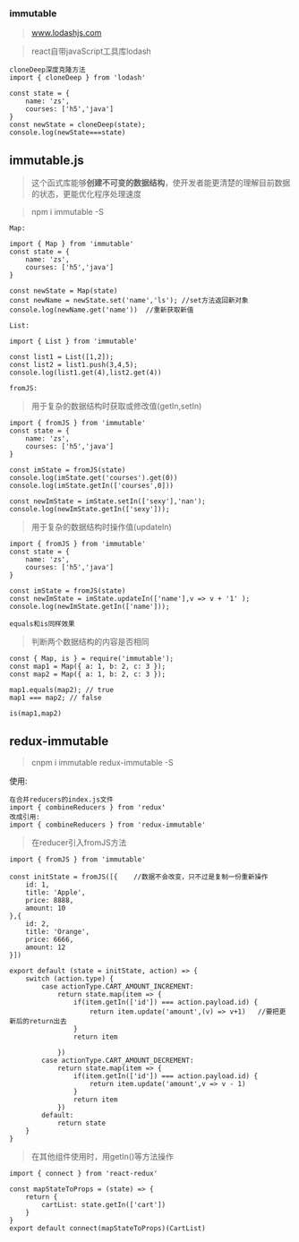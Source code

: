 ### immutable

>www.lodashjs.com

>react自带javaScript工具库lodash

```
cloneDeep深度克隆方法
import { cloneDeep } from 'lodash'

const state = {
    name: 'zs',
    courses: ['h5','java']
}
const newState = cloneDeep(state);
console.log(newState===state)
```

## immutable.js

>这个函式库能够**创建不可变的数据结构**，使开发者能更清楚的理解目前数据的状态，更能优化程序处理速度

>npm i immutable -S

`Map:`

```
import { Map } from 'immutable'
const state = {
    name: 'zs',
    courses: ['h5','java']
}

const newState = Map(state)
const newName = newState.set('name','ls'); //set方法返回新对象
console.log(newName.get('name'))  //重新获取新值
```


`List:`

```
import { List } from 'immutable'

const list1 = List([1,2]);
const list2 = list1.push(3,4,5);
console.log(list1.get(4),list2.get(4))
```

`fromJS:`

>用于复杂的数据结构时获取或修改值(getIn,setIn)

```
import { fromJS } from 'immutable'
const state = {
    name: 'zs',
    courses: ['h5','java']
}

const imState = fromJS(state)
console.log(imState.get('courses').get(0))
console.log(imState.getIn(['courses',0]))

const newImState = imState.setIn(['sexy'],'nan');
console.log(newImState.getIn(['sexy']));
```

>用于复杂的数据结构时操作值(updateIn)

```
import { fromJS } from 'immutable'
const state = {
    name: 'zs',
    courses: ['h5','java']
}

const imState = fromJS(state)
const newImState = imState.updateIn(['name'],v => v + '1' );
console.log(newImState.getIn(['name']));
```

`equals和is同样效果`

>判断两个数据结构的内容是否相同

```
const { Map, is } = require('immutable');
const map1 = Map({ a: 1, b: 2, c: 3 });
const map2 = Map({ a: 1, b: 2, c: 3 });

map1.equals(map2); // true
map1 === map2; // false

is(map1,map2) 
```

## redux-immutable

>cnpm i immutable redux-immutable -S

使用:
```
在合并reducers的index.js文件
import { combineReducers } from 'redux'
改成引用:
import { combineReducers } from 'redux-immutable'
```

>在reducer引入fromJS方法

```
import { fromJS } from 'immutable'

const initState = fromJS([{    //数据不会改变，只不过是复制一份重新操作
    id: 1,
    title: 'Apple',
    price: 8888,
    amount: 10
},{
    id: 2,
    title: 'Orange',
    price: 6666,
    amount: 12
}])

export default (state = initState, action) => {
    switch (action.type) {
        case actionType.CART_AMOUNT_INCREMENT:
            return state.map(item => {
                if(item.getIn(['id']) === action.payload.id) {
                    return item.update('amount',(v) => v+1)   //要把更新后的return出去
                }
                return item

            })
        case actionType.CART_AMOUNT_DECREMENT:
            return state.map(item => {
                if(item.getIn(['id']) === action.payload.id) {
                    return item.update('amount',v => v - 1)
                }
                return item
            })
        default:
            return state
    }
}
```

>在其他组件使用时，用getIn()等方法操作

```
import { connect } from 'react-redux'

const mapStateToProps = (state) => {
    return {
        cartList: state.getIn(['cart'])
    }
}
export default connect(mapStateToProps)(CartList)
```